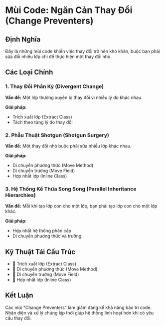 # **Mùi Code: Ngăn Cản Thay Đổi (Change Preventers)**

## **Định Nghĩa**
Đây là những mùi code khiến việc thay đổi trở nên khó khăn, buộc bạn phải sửa đổi nhiều lớp chỉ để thực hiện một thay đổi nhỏ.

## **Các Loại Chính**

### **1. Thay Đổi Phân Kỳ (Divergent Change)**
**Vấn đề:** Một lớp thường xuyên bị thay đổi vì nhiều lý do khác nhau.

**Giải pháp:**
- Trích xuất lớp (Extract Class)
- Tách theo từng lý do thay đổi

### **2. Phẫu Thuật Shotgun (Shotgun Surgery)**
**Vấn đề:** Một thay đổi nhỏ buộc phải sửa nhiều lớp khác nhau.

**Giải pháp:**
- Di chuyển phương thức (Move Method)
- Di chuyển trường (Move Field)
- Hợp nhất lớp (Inline Class)

### **3. Hệ Thống Kế Thừa Song Song (Parallel Inheritance Hierarchies)**
**Vấn đề:** Mỗi khi tạo lớp con cho một lớp, bạn phải tạo lớp con cho một lớp khác.

**Giải pháp:**
- Hợp nhất hệ thống phân cấp
- Di chuyển phương thức và trường

## **Kỹ Thuật Tái Cấu Trúc**
- 🔧 Trích xuất lớp (Extract Class)
- 🔧 Di chuyển phương thức (Move Method)
- 🔧 Di chuyển trường (Move Field)
- 🔧 Hợp nhất lớp (Inline Class)

## **Kết Luận**
Các mùi "Change Preventers" làm giảm đáng kể khả năng bảo trì code. Nhận diện và xử lý chúng kịp thời giúp hệ thống linh hoạt hơn khi có yêu cầu thay đổi.
